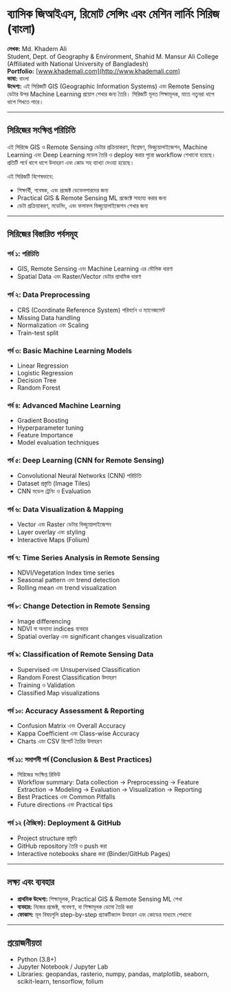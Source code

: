 # ব্যাসিক জিআইএস, রিমোট সেন্সিং এবং মেশিন লার্নিং সিরিজ (বাংলা)

**লেখক:** Md. Khadem Ali  
Student, Dept. of Geography & Environment, Shahid M. Mansur Ali College (Affiliated with National University of Bangladesh)  
**Portfolio:** [www.khademali.com](http://www.khademali.com)  
**ভাষা:** বাংলা  
**উদ্দেশ্য:** এই সিরিজটি GIS (Geographic Information Systems) এবং Remote Sensing ডেটার উপর Machine Learning প্রয়োগ শেখার জন্য তৈরি। সিরিজটি মূলত শিক্ষামূলক, যাতে নতুনরা ধাপে ধাপে শিখতে পারে।  

---

## সিরিজের সংক্ষিপ্ত পরিচিতি

এই সিরিজে GIS ও Remote Sensing ডেটার প্রক্রিয়াকরণ, বিশ্লেষণ, ভিজ্যুয়ালাইজেশন, Machine Learning এবং Deep Learning মডেল তৈরি ও deploy করার পুরো workflow শেখানো হয়েছে। প্রতিটি পর্বে ধাপে ধাপে উদাহরণ এবং কোড সহ ব্যাখ্যা দেওয়া হয়েছে।  

এই সিরিজটি বিশেষভাবে:  
- শিক্ষার্থী, গবেষক, এবং প্রজেক্ট ডেভেলপারদের জন্য  
- Practical GIS & Remote Sensing ML প্রজেক্টে সাহায্য করার জন্য  
- ডেটা প্রক্রিয়াকরণ, মডেলিং, এবং ফলাফল ভিজ্যুয়ালাইজেশন শেখার জন্য  

---

## সিরিজের বিস্তারিত পর্বসমূহ

### **পর্ব ১: পরিচিতি**
- GIS, Remote Sensing এবং Machine Learning এর মৌলিক ধারণা  
- Spatial Data এবং Raster/Vector ডেটার প্রাথমিক ধারণা  

### **পর্ব ২: Data Preprocessing**
- CRS (Coordinate Reference System) পরিবর্তন ও ম্যানেজমেন্ট  
- Missing Data handling  
- Normalization এবং Scaling  
- Train-test split  

### **পর্ব ৩: Basic Machine Learning Models**
- Linear Regression  
- Logistic Regression  
- Decision Tree  
- Random Forest  

### **পর্ব ৪: Advanced Machine Learning**
- Gradient Boosting  
- Hyperparameter tuning  
- Feature Importance  
- Model evaluation techniques  

### **পর্ব ৫: Deep Learning (CNN for Remote Sensing)**
- Convolutional Neural Networks (CNN) পরিচিতি  
- Dataset প্রস্তুতি (Image Tiles)  
- CNN মডেল ট্রেনিং ও Evaluation  

### **পর্ব ৬: Data Visualization & Mapping**
- Vector এবং Raster ডেটার ভিজ্যুয়ালাইজেশন  
- Layer overlay এবং styling  
- Interactive Maps (Folium)  

### **পর্ব ৭: Time Series Analysis in Remote Sensing**
- NDVI/Vegetation Index time series  
- Seasonal pattern এবং trend detection  
- Rolling mean এবং trend visualization  

### **পর্ব ৮: Change Detection in Remote Sensing**
- Image differencing  
- NDVI বা অন্যান্য indices ব্যবহার  
- Spatial overlay এবং significant changes visualization  

### **পর্ব ৯: Classification of Remote Sensing Data**
- Supervised এবং Unsupervised Classification  
- Random Forest Classification উদাহরণ  
- Training ও Validation  
- Classified Map visualizations  

### **পর্ব ১০: Accuracy Assessment & Reporting**
- Confusion Matrix এবং Overall Accuracy  
- Kappa Coefficient এবং Class-wise Accuracy  
- Charts এবং CSV রিপোর্ট তৈরির উদাহরণ  

### **পর্ব ১১: সমাপনী পর্ব (Conclusion & Best Practices)**
- সিরিজের সংক্ষিপ্ত রিভিউ  
- Workflow summary: Data collection → Preprocessing → Feature Extraction → Modeling → Evaluation → Visualization → Reporting  
- Best Practices এবং Common Pitfalls  
- Future directions এবং Practical tips  

### **পর্ব ১২ (ঐচ্ছিক): Deployment & GitHub**
- Project structure প্রস্তুতি  
- GitHub repository তৈরি ও push করা  
- Interactive notebooks share করা (Binder/GitHub Pages)  

---

## লক্ষ্য এবং ব্যবহার

- **প্রাথমিক উদ্দেশ্য:** শিক্ষামূলক, Practical GIS & Remote Sensing ML শেখা  
- **ব্যবহার:** নিজের প্রজেক্ট, গবেষণা, বা শিক্ষামূলক ডেমো তৈরি করা  
- **ফোকাস:** মূল বিষয়গুলি step-by-step প্র্যাকটিক্যাল উদাহরণ এবং কোডের মাধ্যমে শেখানো  

---

## প্রয়োজনীয়তা

- Python (3.8+)  
- Jupyter Notebook / Jupyter Lab  
- Libraries: geopandas, rasterio, numpy, pandas, matplotlib, seaborn, scikit-learn, tensorflow, folium 
